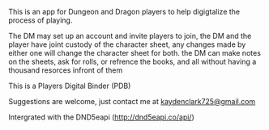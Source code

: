 This is an app for Dungeon and Dragon players to help digigtalize the process of playing.

The DM may set up an account and invite players to join, the DM and the player have joint custody of the character sheet, any changes made by either one will change the character sheet for both. the DM can make notes on the sheets, ask for rolls, or refrence the books, and all without having a thousand resorces infront of them

This is a Players Digital Binder (PDB)

Suggestions are welcome, just contact me at kaydenclark725@gmail.com

Intergrated with the DND5eapi (http://dnd5eapi.co/api/)

